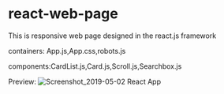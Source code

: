 # react-web-page
This is responsive web page designed in the react.js framework 

containers: App.js,App.css,robots.js

components:CardList.js,Card.js,Scroll.js,Searchbox.js

Preview:
![Screenshot_2019-05-02 React App](https://user-images.githubusercontent.com/32931999/57095828-6ceff100-6d31-11e9-853d-13161965c180.png)
